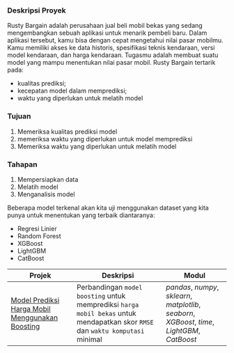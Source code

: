 ### Deskripsi Proyek
Rusty Bargain adalah perusahaan jual beli mobil bekas yang sedang mengembangkan sebuah aplikasi untuk menarik pembeli baru. Dalam aplikasi tersebut, kamu bisa dengan cepat mengetahui nilai pasar mobilmu. Kamu memiliki akses ke data historis, spesifikasi teknis kendaraan, versi model kendaraan, dan harga kendaraan. Tugasmu adalah membuat suatu model yang mampu menentukan nilai pasar mobil.
Rusty Bargain tertarik pada:

- kualitas prediksi;
- kecepatan model dalam memprediksi;
- waktu yang diperlukan untuk melatih model

### Tujuan
1. Memeriksa kualitas prediksi model
2. memeriksa waktu yang diperlukan untuk model memprediksi
3. Memeriksa waktu yang diperlukan untuk melatih model

### Tahapan
1. Mempersiapkan data
2. Melatih model
3. Menganalisis model

Beberapa model terkenal akan kita uji menggunakan dataset yang kita punya untuk menentukan yang terbaik diantaranya:
- Regresi Linier
- Random Forest
- XGBoost
- LightGBM
- CatBoost

| Projek | Deskripsi | Modul |
| ------- | ------- | ------- |
| [Model Prediksi Harga Mobil Menggunakan Boosting](https://github.com/vikrayudha/Project_TripleTen/blob/main/Project%2012%20-%20Prediksi%20Penjualan%20Mobil%20Bekas/Project_12.ipynb) | Perbandingan `model boosting` untuk memprediksi `harga mobil bekas` untuk mendapatkan skor `RMSE` dan `waktu komputasi` minimal | *pandas*, *numpy*, *sklearn*, *matplotlib*, *seaborn*, *XGBoost*, *time*, *LightGBM*, *CatBoost* |
